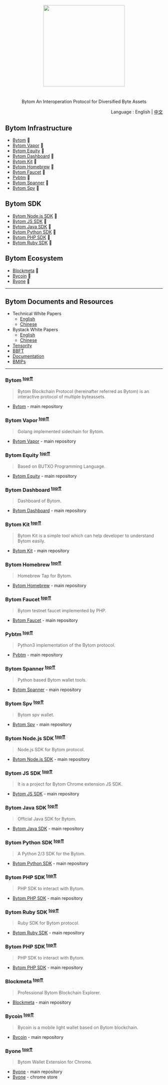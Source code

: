 <p align="center">
  <img
    src="https://ae01.alicdn.com/kf/HTB1F_H5XGL7gK0jSZFB760ZZpXaf.png"
    width="260px"
  >
</p>
<h1 align="center"></h1>
<p align="center">
  Bytom An Interoperation Protocol for Diversified Byte Assets
</p>

<div align="right"> Language : English
 | <a title="Chinese" href="/zh-CN/README.md"> 中文 </a>
</div>

## Bytom Infrastructure

- [Bytom](#Bytom) :deciduous_tree:
- [Bytom Vapor](#Vapor) :seedling:
- [Bytom Equity](#Equity) :seedling:
- [Bytom Dashboard](#Bytom-Dashboard) :deciduous_tree:
- [Bytom Kit](#Bytom-Kit) :seedling:
- [Bytom Homebrew](#Bytom-Homebrew) :seedling:
- [Bytom Faucet](#Bytom-Faucet) :deciduous_tree:
- [Pybtm](#Pybtm) :seedling:
- [Bytom Spanner](#Bytom-Spanner) :seedling:
- [Bytom Spv](#Bytom-Spv) :seedling:

## Bytom SDK

- [Bytom Node.js SDK](#Bytom-node-sdk) :deciduous_tree:
- [Bytom JS SDK](#Bytom-js-sdk) :deciduous_tree:
- [Bytom Java SDK](#Bytom-java-sdk) :deciduous_tree:
- [Bytom Python SDK](#Bytom-python-sdk) :seedling:
- [Bytom PHP SDK](#Bytom-php-sdk) :seedling:
- [Bytom Ruby SDK](#Bytom-ruby-sdk) :seedling:

## Bytom Ecosystem

- [Blockmeta](#Blockmeta) :deciduous_tree:
- [Bycoin](#Bycoin) :seedling:
- [Byone](#Byone) :seedling:

---

## Bytom Documents and Resources

- Technical White Papers
    - [English](/blob/master/en-US/Bytom-Technical-White-Paper-EN.pdf)
    - [Chinese](/blob/master/zh-CN/Bytom-Technical-White-Paper-ZH.pdf)
- Bystack White Papers
    - [English](/blob/master/en-US/Bystack-White-Paper-EN.pdf)
    - [Chinese](/blob/master/zh-CN/Bystack-White-Paper-ZH.pdf)
- [Tensority](/blob/master/en-US/Tensority-v1.2.pdf)
- [BBFT](/blob/master/en-US/BBFT.pdf)
- [Documentation](https://docs.bytom.io/en-us/docs/01_bytom.html)
- [BMIPs](https://github.com/Bytom/bmips)

---

### <a name="Bytom"></a>Bytom <sup>[top⇈](#Bytom-infrastructure)</sup>
> Bytom Blockchain Protocol (hereinafter referred as Bytom) is an interactive protocol of multiple byteassets.
- [Bytom](https://github.com/Bytom/bytom) - main repository

### <a name="Vapor"></a>Bytom Vapor <sup>[top⇈](#Bytom-infrastructure)</sup>
> Golang implemented sidechain for Bytom.
- [Bytom Vapor](https://github.com/Bytom/vapor) - main repository

### <a name="Equity"></a>Bytom Equity <sup>[top⇈](#Bytom-infrastructure)</sup>
> Based on BUTXO Programming Language.
- [Bytom Equity](https://github.com/Bytom/equity) - main repository

### <a name="Bytom-Dashboard"></a>Bytom Dashboard <sup>[top⇈](#Bytom-infrastructure)</sup>
> Dashboard of Bytom.
- [Bytom Dashboard](https://github.com/Bytom/bytom-dashboard) - main repository

### <a name="Bytom-Kit"></a>Bytom Kit <sup>[top⇈](#Bytom-infrastructure)</sup>
> Bytom Kit is a simple tool which can help developer to understand Bytom easily.
- [Bytom Kit](https://github.com/Bytom/bytom-kit) - main repository

### <a name="Bytom-Homebrew"></a>Bytom Homebrew <sup>[top⇈](#Bytom-infrastructure)</sup>
> Homebrew Tap for Bytom.
- [Bytom Homebrew](https://github.com/Bytom/homebrew-bytom) - main repository

### <a name="Bytom-Faucet"></a>Bytom Faucet <sup>[top⇈](#Bytom-infrastructure)</sup>
> Bytom testnet faucet implemented by PHP.
- [Bytom Faucet](https://github.com/Bytom/faucet) - main repository

### <a name="Pybtm"></a>Pybtm <sup>[top⇈](#Bytom-infrastructure)</sup>
> Python3 implementation of the Bytom protocol.
- [Pybtm](https://github.com/Bytom/pybtm) - main repository

### <a name="Bytom-Spanner"></a>Bytom Spanner <sup>[top⇈](#Bytom-infrastructure)</sup>
> Python based Bytom wallet tools.
- [Bytom Spanner](https://github.com/Bytom/bytom-spanner) - main repository

### <a name="Bytom-Spv"></a>Bytom Spv <sup>[top⇈](#Bytom-infrastructure)</sup>
> Bytom spv wallet.
- [Bytom Spv](https://github.com/Bytom/bytom-spv) - main repository

### <a name="Bytom-node-sdk"></a>Bytom Node.js SDK <sup>[top⇈](#Bytom-infrastructure)</sup>
> Node.js SDK for Bytom protocol.
- [Bytom Node.js SDK](https://github.com/Bytom/bytom-node-sdk) - main repository

### <a name="Bytom-js-sdk"></a>Bytom JS SDK <sup>[top⇈](#Bytom-infrastructure)</sup>
> It is a project for Bytom Chrome extension JS SDK.
- [Bytom JS SDK](https://github.com/ontio/Bytom-python-sdk) - main repository

### <a name="Bytom-java-sdk"></a>Bytom Java SDK <sup>[top⇈](#Bytom-infrastructure)</sup>
> Official Java SDK for Bytom.
- [Bytom Java SDK](https://github.com/Bytom/bytom-java-sdk) - main repository

### <a name="Bytom-python-sdk"></a>Bytom Python SDK <sup>[top⇈](#Bytom-infrastructure)</sup>
> A Python 2/3 SDK for the Bytom.
- [Bytom Python SDK](https://github.com/Bytom-Community/python-bytom) - main repository

### <a name="Bytom-php-sdk"></a>Bytom PHP SDK <sup>[top⇈](#Bytom-infrastructure)</sup>
> PHP SDK to interact with Bytom.
- [Bytom PHP SDK](https://github.com/Bytom-Community/bytom-php-sdk) - main repository

### <a name="Bytom-ruby-sdk"></a>Bytom Ruby SDK <sup>[top⇈](#Bytom-infrastructure)</sup>
> Ruby SDK for Bytom protocol.
- [Bytom Ruby SDK](https://github.com/Bytom-Community/Bytom-Ruby-SDK) - main repository

### <a name="Bytom-php-sdk"></a>Bytom PHP SDK <sup>[top⇈](#Bytom-infrastructure)</sup>
> PHP SDK to interact with Bytom.
- [Bytom PHP SDK](https://github.com/Bytom/bytom-java-sdk) - main repository

### <a name="Blockmeta"></a>Blockmeta <sup>[top⇈](#Bytom-infrastructure)</sup>
> Professional Bytom Blockchain Explorer.
- [Blockmeta](https://blockmeta.com/) - main repository

### <a name="Bycoin"></a>Bycoin <sup>[top⇈](#Bytom-infrastructure)</sup>
> Bycoin is a mobile light wallet based on Bytom blockchain.
- [Bycoin](https://bycoin.im/en/) - main repository

### <a name="Byone"></a>Byone <sup>[top⇈](#Bytom-infrastructure)</sup>
> Bytom Wallet Extension for Chrome.
- [Byone](https://github.com/bycoinio/Byone) - main repository
- [Byone](https://chrome.google.com/webstore/detail/byone/nlgbhdfgdhgbiamfdfmbikcdghidoadd) - chrome store
